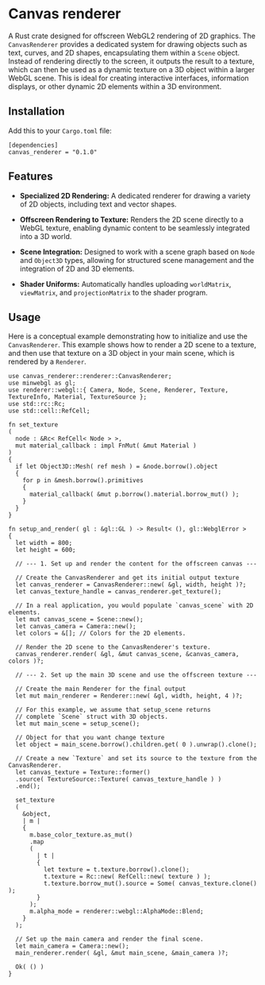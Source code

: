 # Canvas renderer

A Rust crate designed for offscreen WebGL2 rendering of 2D graphics. The `CanvasRenderer` provides a dedicated system for drawing objects such as text, curves, and 2D shapes, encapsulating them within a `Scene` object. Instead of rendering directly to the screen, it outputs the result to a texture, which can then be used as a dynamic texture on a 3D object within a larger WebGL scene. This is ideal for creating interactive interfaces, information displays, or other dynamic 2D elements within a 3D environment.

## Installation

Add this to your `Cargo.toml` file:

```
[dependencies]
canvas_renderer = "0.1.0"
```

## Features

  * **Specialized 2D Rendering:** A dedicated renderer for drawing a variety of 2D objects, including text and vector shapes.

  * **Offscreen Rendering to Texture:** Renders the 2D scene directly to a WebGL texture, enabling dynamic content to be seamlessly integrated into a 3D world.

  * **Scene Integration:** Designed to work with a scene graph based on `Node` and `Object3D` types, allowing for structured scene management and the integration of 2D and 3D elements.

  * **Shader Uniforms:** Automatically handles uploading `worldMatrix`, `viewMatrix`, and `projectionMatrix` to the shader program.

## Usage

Here is a conceptual example demonstrating how to initialize and use the `CanvasRenderer`. This example shows how to render a 2D scene to a texture, and then use that texture on a 3D object in your main scene, which is rendered by a `Renderer`.

```
use canvas_renderer::renderer::CanvasRenderer;
use minwebgl as gl;
use renderer::webgl::{ Camera, Node, Scene, Renderer, Texture, TextureInfo, Material, TextureSource };
use std::rc::Rc;
use std::cell::RefCell;

fn set_texture
( 
  node : &Rc< RefCell< Node > >,
  mut material_callback : impl FnMut( &mut Material ) 
)
{
  if let Object3D::Mesh( ref mesh ) = &node.borrow().object
  {
    for p in &mesh.borrow().primitives
    {
      material_callback( &mut p.borrow().material.borrow_mut() );
    }
  }
}

fn setup_and_render( gl : &gl::GL ) -> Result< (), gl::WebglError > 
{
  let width = 800;
  let height = 600;

  // --- 1. Set up and render the content for the offscreen canvas ---

  // Create the CanvasRenderer and get its initial output texture
  let canvas_renderer = CanvasRenderer::new( &gl, width, height )?;
  let canvas_texture_handle = canvas_renderer.get_texture();

  // In a real application, you would populate `canvas_scene` with 2D elements.
  let mut canvas_scene = Scene::new();
  let canvas_camera = Camera::new();
  let colors = &[]; // Colors for the 2D elements.

  // Render the 2D scene to the CanvasRenderer's texture.
  canvas_renderer.render( &gl, &mut canvas_scene, &canvas_camera, colors )?;

  // --- 2. Set up the main 3D scene and use the offscreen texture ---

  // Create the main Renderer for the final output
  let mut main_renderer = Renderer::new( &gl, width, height, 4 )?;

  // For this example, we assume that setup_scene returns 
  // complete `Scene` struct with 3D objects.
  let mut main_scene = setup_scene();

  // Object for that you want change texture 
  let object = main_scene.borrow().children.get( 0 ).unwrap().clone();

  // Create a new `Texture` and set its source to the texture from the CanvasRenderer.
  let canvas_texture = Texture::former()
  .source( TextureSource::Texture( canvas_texture_handle ) )
  .end();

  set_texture
  ( 
    &object, 
    | m | 
    { 
      m.base_color_texture.as_mut()
      .map
      ( 
        | t | 
        {
          let texture = t.texture.borrow().clone();
          t.texture = Rc::new( RefCell::new( texture ) );
          t.texture.borrow_mut().source = Some( canvas_texture.clone() );
        } 
      ); 
      m.alpha_mode = renderer::webgl::AlphaMode::Blend;
    } 
  );

  // Set up the main camera and render the final scene.
  let main_camera = Camera::new();
  main_renderer.render( &gl, &mut main_scene, &main_camera )?;

  Ok( () )
}
```